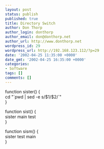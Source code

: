 ```yaml
---
layout: post
status: publish
published: true
title: Directory Switch
author: Don Thorp
author_login: donthorp
author_email: don@donthorp.net
author_url: http://www.donthorp.net
wordpress_id: 29
wordpress_url: http://192.168.123.112/?p=29
date: '2002-04-25 11:35:00 +0000'
date_gmt: '2002-04-25 16:35:00 +0000'
categories:
- Software
tags: []
comments: []
---
```

<p>function sister() {<br />
    cd "`pwd | sed -e s&#47;$1&#47;$2&#47;`"<br />
}</p>
<p>function sist() {<br />
    sister main test<br />
}</p>
<p>function sism() {<br />
    sister test main<br />
}</p>

